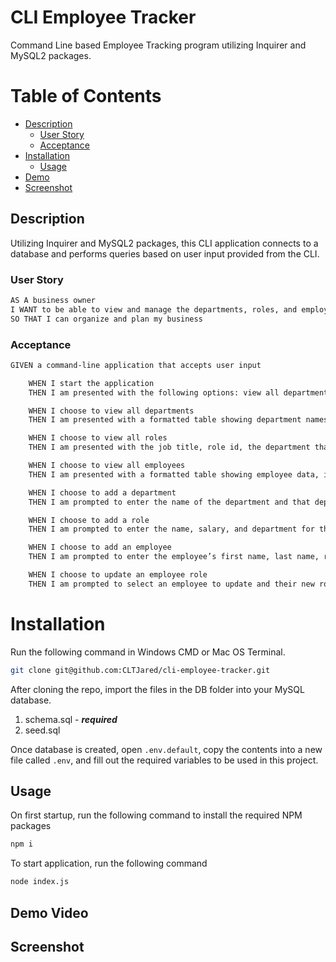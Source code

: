# CLI Employee Tracker
Command Line based Employee Tracking program utilizing Inquirer and MySQL2 packages.

# Table of Contents
- [Description](#description)
    - [User Story](#user-story)
    - [Acceptance](#acceptance)
- [Installation](#installation)
    - [Usage](#usage)
- [Demo](#demo-video)
- [Screenshot](#screenshot)

## Description
Utilizing Inquirer and MySQL2 packages, this CLI application connects to a database and performs queries based on user input provided from the CLI.

### User Story
```bash
AS A business owner
I WANT to be able to view and manage the departments, roles, and employees in my company
SO THAT I can organize and plan my business
```

### Acceptance
```bash
GIVEN a command-line application that accepts user input

    WHEN I start the application
    THEN I am presented with the following options: view all departments, view all roles, view all employees, add a department, add a role, add an employee, and update an employee role

    WHEN I choose to view all departments
    THEN I am presented with a formatted table showing department names and department ids

    WHEN I choose to view all roles
    THEN I am presented with the job title, role id, the department that role belongs to, and the salary for that role

    WHEN I choose to view all employees
    THEN I am presented with a formatted table showing employee data, including employee ids, first names, last names, job titles, departments, salaries, and managers that the employees report to

    WHEN I choose to add a department
    THEN I am prompted to enter the name of the department and that department is added to the database

    WHEN I choose to add a role
    THEN I am prompted to enter the name, salary, and department for the role and that role is added to the database

    WHEN I choose to add an employee
    THEN I am prompted to enter the employee’s first name, last name, role, and manager, and that employee is added to the database

    WHEN I choose to update an employee role
    THEN I am prompted to select an employee to update and their new role and this information is updated in the database
```

# Installation
Run the following command in Windows CMD or Mac OS Terminal.

```bash
git clone git@github.com:CLTJared/cli-employee-tracker.git
```

After cloning the repo, import the files in the DB folder into your MySQL database.
1. schema.sql - ***required***
2. seed.sql

Once database is created, open `.env.default`, copy the contents into a new file called `.env`, and fill out the required variables to be used in this project.

## Usage
On first startup, run the following command to install the required NPM packages
```bash
npm i
```

To start application, run the following command
```bash
node index.js
``` 

## Demo Video

## Screenshot